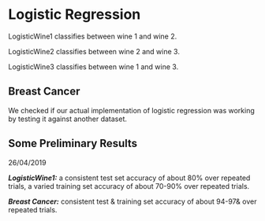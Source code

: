 # Logistic Regression

LogisticWine1 classifies between wine 1 and wine 2.

LogisticWine2 classifies between wine 2 and wine 3.

LogisticWine3 classifies between wine 1 and wine 3.


## Breast Cancer

We checked if our actual implementation of logistic regression was working by testing it against another dataset.


## Some Preliminary Results

26/04/2019

***LogisticWine1:*** a consistent test set accuracy of about 80% over repeated trials, a varied training set accuracy of about 70-90% over repeated trials.

***Breast Cancer:*** consistent test & training set accuracy of about 94-97& over repeated trials.
